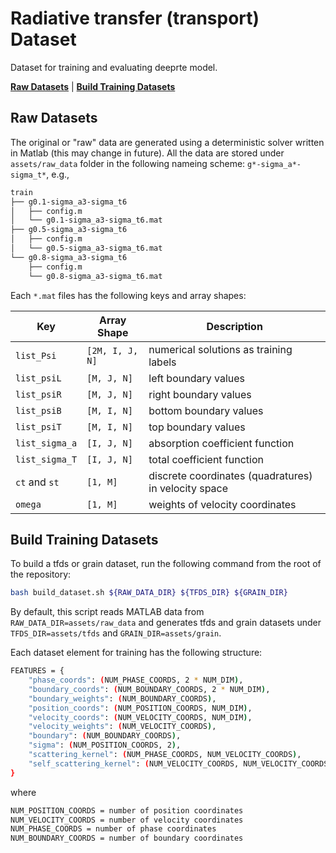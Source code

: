 # Radiative transfer (transport) Dataset

Dataset for training and evaluating deeprte model.

[**Raw Datasets**](#raw-datasets) | [**Build Training Datasets**](#build-training-datasets)

## Raw Datasets

The original or "raw" data are generated using a deterministic solver written in Matlab (this may change in future). All the data are stored under `assets/raw_data` folder in the following nameing scheme: `g*-sigma_a*-sigma_t*`, e.g.,

```bash
train
├── g0.1-sigma_a3-sigma_t6
│   ├── config.m
│   └── g0.1-sigma_a3-sigma_t6.mat
├── g0.5-sigma_a3-sigma_t6
│   ├── config.m
│   └── g0.5-sigma_a3-sigma_t6.mat
└── g0.8-sigma_a3-sigma_t6
    ├── config.m
    └── g0.8-sigma_a3-sigma_t6.mat
```
Each `*.mat` files has the following keys and array shapes:

| Key            | Array Shape     | Description                                          |
| -------------- | --------------- | ---------------------------------------------------- |
| `list_Psi`     | `[2M, I, J, N]` | numerical solutions as training labels               |
| `list_psiL`    | `[M, J, N]`     | left boundary values                                 |
| `list_psiR`    | `[M, J, N]`     | right boundary values                                |
| `list_psiB`    | `[M, I, N]`     | bottom boundary values                               |
| `list_psiT`    | `[M, I, N]`     | top boundary values                                  |
| `list_sigma_a` | `[I, J, N]`     | absorption coefficient function                      |
| `list_sigma_T` | `[I, J, N]`     | total coefficient function                           |
| `ct` and `st`  | `[1, M]`        | discrete coordinates (quadratures) in velocity space |
| `omega`        | `[1, M]`        | weights of velocity coordinates                      |

## Build Training Datasets

To build a tfds or grain dataset, run the following command from the root of the repository:

```bash
bash build_dataset.sh ${RAW_DATA_DIR} ${TFDS_DIR} ${GRAIN_DIR}
```

By default, this script reads MATLAB data from `RAW_DATA_DIR=assets/raw_data` and generates tfds and grain datasets under `TFDS_DIR=assets/tfds` and `GRAIN_DIR=assets/grain`.

Each dataset element for training has the following structure:

```bash
FEATURES = {
    "phase_coords": (NUM_PHASE_COORDS, 2 * NUM_DIM),
    "boundary_coords": (NUM_BOUNDARY_COORDS, 2 * NUM_DIM),
    "boundary_weights": (NUM_BOUNDARY_COORDS),
    "position_coords": (NUM_POSITION_COORDS, NUM_DIM),
    "velocity_coords": (NUM_VELOCITY_COORDS, NUM_DIM),
    "velocity_weights": (NUM_VELOCITY_COORDS),
    "boundary": (NUM_BOUNDARY_COORDS),
    "sigma": (NUM_POSITION_COORDS, 2),
    "scattering_kernel": (NUM_PHASE_COORDS, NUM_VELOCITY_COORDS),
    "self_scattering_kernel": (NUM_VELOCITY_COORDS, NUM_VELOCITY_COORDS),
}
```

where

```bash
NUM_POSITION_COORDS = number of position coordinates
NUM_VELOCITY_COORDS = number of velocity coordinates
NUM_PHASE_COORDS = number of phase coordinates
NUM_BOUNDARY_COORDS = number of boundary coordinates
```

